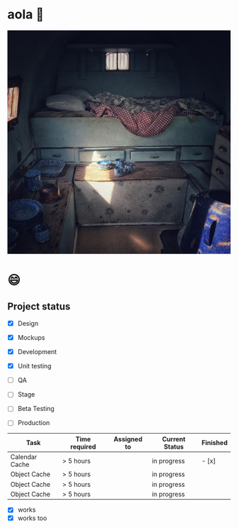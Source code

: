 # aola :grimacing:

![alt text](./img/sleep-g4a40c23a8_1280.jpg "tiny house")


# :smile:

## Project status

- [x] Design
- [x] Mockups
- [x] Development
- [x] Unit testing
- [ ] QA
- [ ] Stage
- [ ] Beta Testing
- [ ] Production


| Task           | Time required | Assigned to   | Current Status | Finished | 
|----------------|---------------|---------------|----------------|-----------|
| Calendar Cache | > 5 hours  |  | in progress |                      - [x]
| Object Cache   | > 5 hours  |  | in progress |
| Object Cache   | > 5 hours  |  | in progress | 
| Object Cache   | > 5 hours  |  | in progress | 


- [x] works
- [x] works too 
